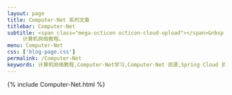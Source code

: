 ```yaml
---
layout: page
title: Computer-Net 系列文章
titlebar: Computer-Net
subtitle: <span class="mega-octicon octicon-cloud-upload"></span>&nbsp;&nbsp;
     计算机网络教程。
menu: Computer-Net
css: ['blog-page.css']
permalink: /Computer-Net
keywords: 计算机网络教程,Computer-Net学习,Computer-Net 资源,Spring Cloud 资源,Spring Cloud
---
```

{% include Computer-Net.html %}